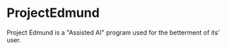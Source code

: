 # ProjectEdmund

Project Edmund is a &#34;Assisted AI&#34; program used for the betterment of its&#39; user.
